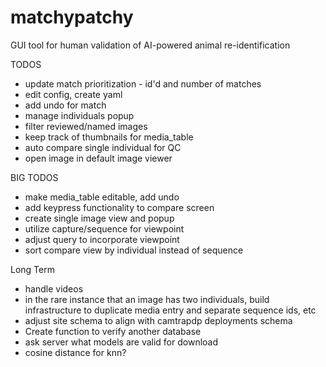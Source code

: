 # matchypatchy
GUI tool for human validation of AI-powered animal re-identification

TODOS 
 - update match prioritization - id'd and number of matches 
 - edit config, create yaml
 - add undo for match
 - manage individuals popup
 - filter reviewed/named images
 - keep track of thumbnails for media_table
 - auto compare single individual for QC
 - open image in default image viewer


BIG TODOS
 - make media_table editable, add undo
 - add keypress functionality to compare screen
 - create single image view and popup
 - utilize capture/sequence for viewpoint
 - adjust query to incorporate viewpoint
 - sort compare view by individual instead of sequence


Long Term
 - handle videos
 - in the rare instance that an image has two individuals, build infrastructure to duplicate media entry
   and separate sequence ids, etc
 - adjust site schema to align with camtrapdp deployments schema
 - Create function to verify another database
 - ask server what models are valid for download
 - cosine distance for knn?